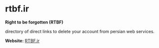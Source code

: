# rtbf.ir
**Right to be forgotten (RTBF)**

directory of direct links to delete your account from persian web services.

**Website:** [RTBF.ir](https://rtbf.ir)
